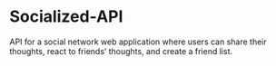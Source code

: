 # Socialized-API
API for a social network web application where users can share their thoughts, react to friends’ thoughts, and create a friend list. 
